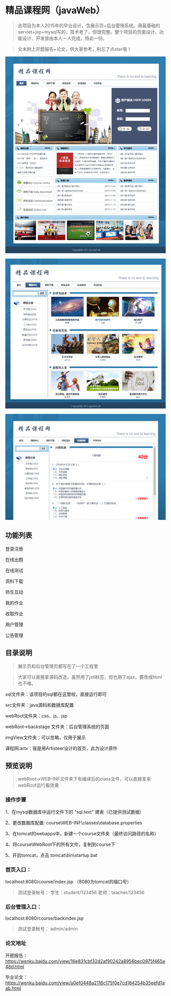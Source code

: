 # 精品课程网（javaWeb）

> 此项目为本人2015年的毕业设计，含展示页+后台管理系统。用最基础的servlet+jsp+mysql写的，技术老了，但很完整。整个项目的页面设计、功能设计、开发皆由本人一人完成，特此一份。

> 文末附上开题报告+论文，供大家参考，别忘了点star哦！

![image](https://github.com/oyai32/course/blob/master/viewImg/index.png)

![image](https://github.com/oyai32/course/blob/master/viewImg/coursecenter.png)

![image](https://github.com/oyai32/course/blob/master/viewImg/test.png)

## 功能列表
登录注册

在线出题

在线测试

资料下载

师生互动

我的作业

收取作业

用户管理

公告管理

## 目录说明
>展示页和后台管理页都写在了一个工程里

>大家可以直接拿源码改造，虽然用了jstl标签，但也用了ajax，要改成html也不难。

sql文件夹：该项目的sql都在这里啦，直接运行即可

src文件夹：java源码和数据库配置

webRoot文件夹：css、js、jsp

webRoot->backstage 文件夹：后台管理系统的页面

imgView文件夹：可以忽略，仅用于展示

课程网.artx：我是用Artisteer设计的首页，此为设计原件


## 预览说明
>webRoot->WEB-INF文件夹下有编译后的class文件，可以直接拿来webRoot运行看效果
### 操作步骤
1、在mysql数据库中运行文件下的 "sql.text"  建表（已提供测试数据）

2、更改数据库配置: course\WEB-INF\classes\database.properties

3、在tomcat的webapps中，新建一个course文件夹（最终访问路径的名称）

4、将course\WebRoot下的所有文件，复制到course下

5、开启tomcat，点击 tomcat\bin\startup.bat

### 首页入口：
localhost:8080/course/index.jsp  （8080为tomcat的端口号）

>测试登录帐号： 
>学生：student/123456
>老师：teacher/123456 
### 后台管理入口：
localhost:8080/course/backindex.jsp

>测试登录帐号：
>admin/admin

### 论文地址
开题报告：https://wenku.baidu.com/view/16e831cbf32d2af90242a8956bec0975f465a48d.html 

毕业论文：https://wenku.baidu.com/view/a0ef0448a2116c175f0e7cd184254b35eefd1aab.html

